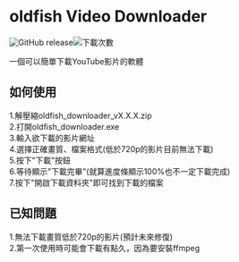 # oldfish Video Downloader  
![GitHub release](https://img.shields.io/github/v/release/oldfish101240/oldfish-Video-Downloader?label=最新版本)![下載次數](https://img.shields.io/github/downloads/oldfish101240/oldfish-Video-Downloader/latest/total?label=下載次數)



一個可以簡單下載YouTube影片的軟體  

## 如何使用  
1.解壓縮oldfish_downloader_vX.X.X.zip  
2.打開oldfish_downloader.exe  
3.輸入欲下載的影片網址  
4.選擇正確畫質、檔案格式(低於720p的影片目前無法下載)  
5.按下"下載"按鈕  
6.等待顯示"下載完畢"(就算進度條顯示100%也不一定下載完成)  
7.按下"開啟下載資料夾"即可找到下載的檔案  

## 已知問題  
1.無法下載畫質低於720p的影片(預計未來修復)  
2.第一次使用時可能會下載有點久，因為要安裝ffmpeg  

